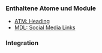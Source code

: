 ### Enthaltene Atome und Module
* <a href="../../atoms/headings/headings.html">ATM: Heading</a> 
* <a href="../social_media_links/social_media_links.html">MDL: Social Media Links</a>

### Integration

